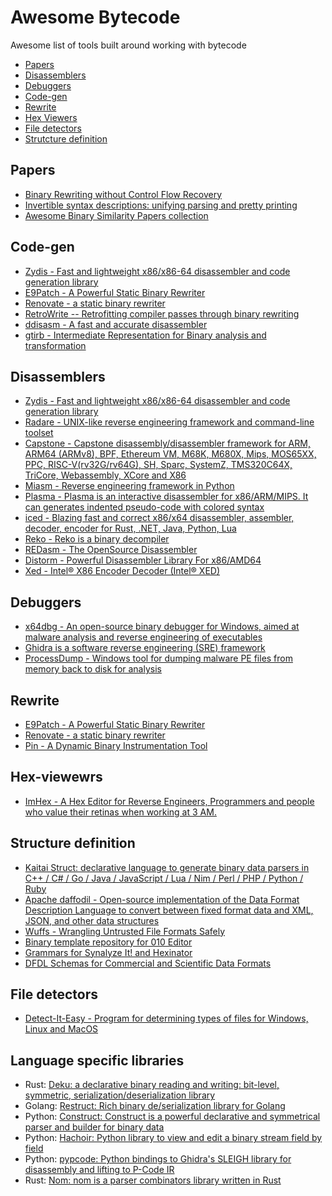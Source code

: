 # Awesome Bytecode
Awesome list of tools built around working with bytecode

- [Papers](#Papers)
- [Disassemblers](#Disassemblers)
- [Debuggers](#Debuggers)
- [Code-gen](#Code-gen)
- [Rewrite](#Rewrite)
- [Hex Viewers](#hex-viewers)
- [File detectors](#file-detectors)
- [Strutcture definition](#structure-definition)

## Papers
- [Binary Rewriting without Control Flow Recovery](https://www.comp.nus.edu.sg/~gregory/papers/e9patch.pdf)
- [Invertible syntax descriptions: unifying parsing and pretty printing](https://dl.acm.org/doi/10.1145/1863523.1863525)
- [Awesome Binary Similarity Papers collection](https://github.com/SystemSecurityStorm/Awesome-Binary-Similarity)

## Code-gen
- [Zydis - Fast and lightweight x86/x86-64 disassembler and code generation library](https://github.com/zyantific/zydis)
- [E9Patch - A Powerful Static Binary Rewriter](https://github.com/GJDuck/e9patch)
- [Renovate - a static binary rewriter](https://github.com/GaloisInc/renovate)
- [RetroWrite -- Retrofitting compiler passes through binary rewriting](https://github.com/HexHive/retrowrite)
- [ddisasm -  A fast and accurate disassembler](https://github.com/GrammaTech/ddisasm)
- [gtirb - Intermediate Representation for Binary analysis and transformation](https://github.com/GrammaTech/gtirb)


## Disassemblers
- [Zydis - Fast and lightweight x86/x86-64 disassembler and code generation library](https://github.com/zyantific/zydis)
- [Radare - UNIX-like reverse engineering framework and command-line toolset](https://github.com/radareorg/radare2)
- [Capstone - Capstone disassembly/disassembler framework for ARM, ARM64 (ARMv8), BPF, Ethereum VM, M68K, M680X, Mips, MOS65XX, PPC, RISC-V(rv32G/rv64G), SH, Sparc, SystemZ, TMS320C64X, TriCore, Webassembly, XCore and X86](https://github.com/capstone-engine/capstone)
- [Miasm - Reverse engineering framework in Python](https://github.com/cea-sec/miasm)
- [Plasma - Plasma is an interactive disassembler for x86/ARM/MIPS. It can generates indented pseudo-code with colored syntax](https://github.com/plasma-disassembler/plasma)
- [iced - Blazing fast and correct x86/x64 disassembler, assembler, decoder, encoder for Rust, .NET, Java, Python, Lua](https://github.com/icedland/iced)
- [Reko - Reko is a binary decompiler](https://github.com/uxmal/reko)
- [REDasm - The OpenSource Disassembler](https://github.com/REDasmOrg/REDasm)
- [Distorm - Powerful Disassembler Library For x86/AMD64](https://github.com/gdabah/distorm)
- [Xed - Intel® X86 Encoder Decoder (Intel® XED)](https://github.com/intelxed/xed)


## Debuggers
- [x64dbg - An open-source binary debugger for Windows, aimed at malware analysis and reverse engineering of executables](https://github.com/x64dbg/x64dbg)
- [Ghidra is a software reverse engineering (SRE) framework](https://github.com/NationalSecurityAgency/ghidra)
- [ProcessDump - Windows tool for dumping malware PE files from memory back to disk for analysis](https://github.com/glmcdona/Process-Dump)


## Rewrite
- [E9Patch - A Powerful Static Binary Rewriter](https://github.com/GJDuck/e9patch)
- [Renovate - a static binary rewriter](https://github.com/GaloisInc/renovate)
- [Pin - A Dynamic Binary Instrumentation Tool](https://www.intel.com/content/www/us/en/developer/articles/tool/pin-a-dynamic-binary-instrumentation-tool.html)

## Hex-viewewrs
- [ImHex - A Hex Editor for Reverse Engineers, Programmers and people who value their retinas when working at 3 AM.](https://github.com/WerWolv/ImHex)

## Structure definition
- [Kaitai Struct: declarative language to generate binary data parsers in C++ / C# / Go / Java / JavaScript / Lua / Nim / Perl / PHP / Python / Ruby](https://github.com/kaitai-io/kaitai_struct)
- [Apache daffodil - Open-source implementation of the Data Format Description Language to convert between fixed format data and XML, JSON, and other data structures](https://daffodil.apache.org/)
- [Wuffs -  Wrangling Untrusted File Formats Safely](https://github.com/google/wuffs)
- [Binary template repository for 010 Editor](https://www.sweetscape.com/010editor/repository/templates/)
- [Grammars for Synalyze It! and Hexinator](https://github.com/synalysis/Grammars)
- [DFDL Schemas for Commercial and Scientific Data Formats](https://github.com/DFDLSchemas/)

## File detectors
- [Detect-It-Easy - Program for determining types of files for Windows, Linux and MacOS](https://github.com/horsicq/Detect-It-Easy)


## Language specific libraries
- Rust: [Deku: a declarative binary reading and writing: bit-level, symmetric, serialization/deserialization library](https://github.com/sharksforarms/deku)
- Golang: [Restruct: Rich binary de/serialization library for Golang](https://github.com/go-restruct/restruct)
- Python: [Construct: Construct is a powerful declarative and symmetrical parser and builder for binary data](https://construct.readthedocs.io/en/latest/intro.html)
- Python: [Hachoir: Python library to view and edit a binary stream field by field](https://github.com/vstinner/hachoir)
- Python: [pypcode: Python bindings to Ghidra's SLEIGH library for disassembly and lifting to P-Code IR](https://github.com/angr/pypcode)
- Rust: [Nom: nom is a parser combinators library written in Rust](https://github.com/rust-bakery/nom)
